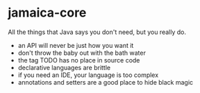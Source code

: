 # jamaica-core

All the things that Java says you don't need, but you really do.

- an API will never be just how you want it
- don't throw the baby out with the bath water
- the tag TODO has no place in source code
- declarative languages are brittle
- if you need an IDE, your language is too complex
- annotations and setters are a good place to hide black magic

